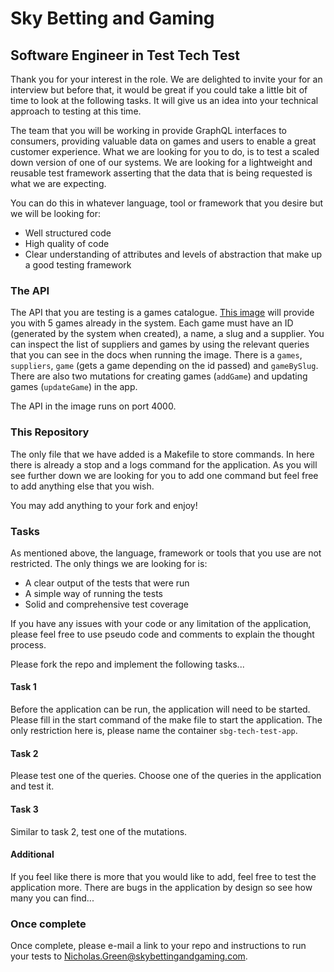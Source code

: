 # Sky Betting and Gaming

## Software Engineer in Test Tech Test

Thank you for your interest in the role. We are delighted to invite your for an interview but before that, it would be great if you could take a little bit of time to look at the following tasks. It will give us an idea into your technical approach to testing at this time.

The team that you will be working in provide GraphQL interfaces to consumers, providing valuable data on games and users to enable a great customer experience. What we are looking for you to do, is to test a scaled down version of one of our systems. We are looking for a lightweight and reusable test framework asserting that the data that is being requested is what we are expecting.

You can do this in whatever language, tool or framework that you desire but we will be looking for:
- Well structured code
- High quality of code
- Clear understanding of attributes and levels of abstraction that make up a good testing framework

### The API

The API that you are testing is a games catalogue. [This image](https://hub.docker.com/repository/docker/ngr05/sbg-gaming-seit-tech-test) will provide you with 5 games already in the system. Each game must have an ID (generated by the system when created), a name, a slug and a supplier. You can inspect the list of suppliers and games by using the relevant queries that you can see in the docs when running the image. There is a `games`, `suppliers`, `game` (gets a game depending on the id passed) and `gameBySlug`. There are also two mutations for creating games (`addGame`) and updating games (`updateGame`) in the app.

The API in the image runs on port 4000.

### This Repository

The only file that we have added is a Makefile to store commands. In here there is already a stop and a logs command for the application. As you will see further down we are looking for you to add one command but feel free to add anything else that you wish.

You may add anything to your fork and enjoy!

### Tasks

As mentioned above, the language, framework or tools that you use are not restricted. The only things we are looking for is:
- A clear output of the tests that were run
- A simple way of running the tests
- Solid and comprehensive test coverage

If you have any issues with your code or any limitation of the application, please feel free to use pseudo code and comments to explain the thought process.

Please fork the repo and implement the following tasks...

#### Task 1

Before the application can be run, the application will need to be started. Please fill in the start command of the make file to start the application. The only restriction here is, please name the container `sbg-tech-test-app`.

#### Task 2

Please test one of the queries. Choose one of the queries in the application and test it.

#### Task 3

Similar to task 2, test one of the mutations.

#### Additional

If you feel like there is more that you would like to add, feel free to test the application more. There are bugs in the application by design so see how many you can find...

### Once complete

Once complete, please e-mail a link to your repo and instructions to run your tests to Nicholas.Green@skybettingandgaming.com.